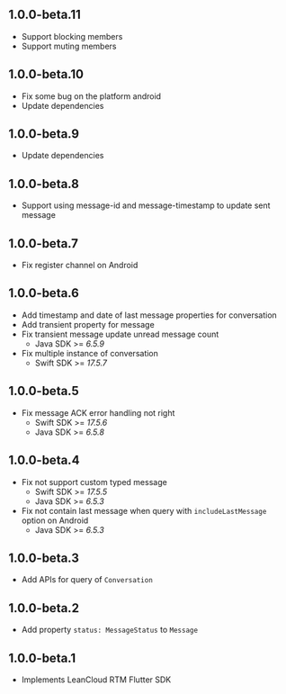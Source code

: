 ## 1.0.0-beta.11

* Support blocking members
* Support muting members

## 1.0.0-beta.10

* Fix some bug on the platform android
* Update dependencies

## 1.0.0-beta.9

* Update dependencies

## 1.0.0-beta.8

* Support using message-id and message-timestamp to update sent message

## 1.0.0-beta.7

* Fix register channel on Android

## 1.0.0-beta.6

* Add timestamp and date of last message properties for conversation
* Add transient property for message
* Fix transient message update unread message count
  * Java SDK >= *6.5.9*
* Fix multiple instance of conversation
  * Swift SDK >= *17.5.7*

## 1.0.0-beta.5

* Fix message ACK error handling not right
  * Swift SDK >= *17.5.6*
  * Java SDK >= *6.5.8*

## 1.0.0-beta.4

* Fix not support custom typed message
  * Swift SDK >= *17.5.5*
  * Java SDK >= *6.5.3*
* Fix not contain last message when query with `includeLastMessage` option on Android
  * Java SDK >= *6.5.3*

## 1.0.0-beta.3

* Add APIs for query of `Conversation`

## 1.0.0-beta.2

* Add property `status: MessageStatus` to `Message`

## 1.0.0-beta.1

* Implements LeanCloud RTM Flutter SDK

